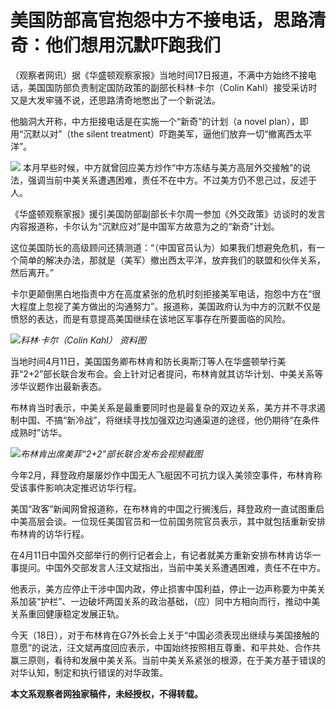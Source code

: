 # 美国防部高官抱怨中方不接电话，思路清奇：他们想用沉默吓跑我们

（观察者网讯）据《华盛顿观察家报》当地时间17日报道，不满中方始终不接电话，美国国防部负责制定国防政策的副部长科林·卡尔（Colin
Kahl）接受采访时又是大发牢骚不说，还思路清奇地憋出了一个新说法。

他脑洞大开称，中方拒接电话是在实施一个“新奇”的计划（a novel plan），即用“沉默以对”（the silent
treatment）吓跑美军，逼他们放弃一切“撤离西太平洋”。

![](https://inews.gtimg.com/newsapp_bt/0/15779500234/1000)
本月早些时候，中方就曾回应美方炒作“中方冻结与美方高层外交接触”的说法，强调当前中美关系遭遇困难，责任不在中方。不过美方仍不思己过，反述于人。

《华盛顿观察家报》援引美国防部副部长卡尔周一参加《外交政策》访谈时的发言内容报道称，卡尔认为“沉默应对”是中国军方故意为之的“新奇”计划。

这位美国防长的高级顾问还猜测道：“（中国官员认为）如果我们想避免危机，有一个简单的解决办法，那就是（美军）撤出西太平洋，放弃我们的联盟和伙伴关系，然后离开。”

卡尔更颠倒黑白地指责中方在高度紧张的危机时刻拒接美军电话，抱怨中方在“很大程度上忽视了美方做出的沟通努力”。报道称，美国政府认为中方的沉默不仅是愤怒的表达，而是有意提高美国继续在该地区军事存在所要面临的风险。

![](https://inews.gtimg.com/newsapp_bt/0/15779500235/1000)_科林·卡尔（Colin Kahl）
资料图_

当地时间4月11日，美国国务卿布林肯和防长奥斯汀等人在华盛顿举行美菲“2+2”部长联合发布会。会上针对记者提问，布林肯就其访华计划、中美关系等涉华议题作出最新表态。

布林肯当时表示，中美关系是最重要同时也是最复杂的双边关系，美方并不寻求遏制中国、不搞“新冷战”，将继续寻找加强双边沟通渠道的途径，他仍期待“在条件成熟时”访华。

![](https://inews.gtimg.com/newsapp_bt/0/15779500238/1000)_布林肯出席美菲“2+2”部长联合发布会视频截图_

今年2月，拜登政府屡屡炒作中国无人飞艇因不可抗力误入美领空事件，布林肯称受该事件影响决定推迟访华行程。

美国“政客”新闻网曾报道称，在布林肯的中国之行搁浅后，拜登政府一直试图重启中美高层会谈。一位现任美国官员和一位前国务院官员表示，其中就包括重新安排布林肯的访华行程。

在4月11日中国外交部举行的例行记者会上，有记者就美方重新安排布林肯访华一事提问。中国外交部发言人汪文斌指出，当前中美关系遭遇困难，责任不在中方。

他表示，美方应停止干涉中国内政，停止损害中国利益，停止一边声称要为中美关系加装“护栏”、一边破坏两国关系的政治基础，（应）同中方相向而行，推动中美关系重回健康稳定发展正轨。

今天（18日），对于布林肯在G7外长会上关于“中国必须表现出继续与美国接触的意愿”的说法，汪文斌再度回应表示，中国始终按照相互尊重、和平共处、合作共赢三原则，看待和发展中美关系。当前中美关系紧张的根源，在于美方基于错误的对华认知，制定和执行错误的对华政策。

**本文系观察者网独家稿件，未经授权，不得转载。**

